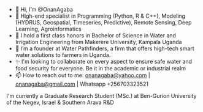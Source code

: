 - 👋 Hi, I’m @OnanAgaba
- 👀 High-end specialist in Programming (Python, R & C++), Modeling (HYDRUS, Geospatial, Timeseries, Predictive), Remote Sensing, Deep Learning, Agroinformatics
- 🌱 I hold a first class honors in Bachelor of Science in Water and Irrigation Engineering from Makerere University, Kampala Uganda 
- 💞️ I’m a founder at Water Pathfinders, a firm that offers high-tech smart water solutions to farmers in Uganda. 
- ✨ I'm looking to collaborate on every aspect to ensure safe water and food security for everyone. Be it in the academic or industrial realm
- 📫 How to reach out to me: onanagaba@yahoo.com | onanagaba@gmail.com | Whatsapp +256703323521

I'm currently a Graduate Research Student (MSc.) at Ben-Gurion University of the Negev, Israel & Southern Arava R&D
 
<!---
OnanAgaba/OnanAgaba is a ✨ special ✨ repository because its `README.md` (this file) appears on your GitHub profile.
You can click the Preview link to take a look at your changes.
--->

